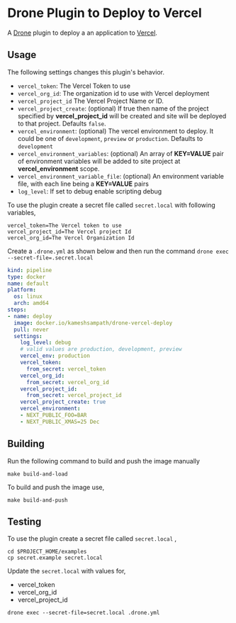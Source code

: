 # Drone Plugin to Deploy to Vercel

A [Drone](https://drone.io) plugin to deploy a an application to [Vercel](https://vercel.com/).

## Usage

The following settings changes this plugin's behavior.

* `vercel_token`: The Vercel Token to use
* `vercel_org_id`: The organization id to use with Vercel deployment
* `vercel_project_id` The Vercel Project Name or ID.
* `vercel_project_create`: (optional) If true then  name of the project specified by __vercel_project_id__ will be created and site will be deployed to that project. Defaults `false`.
* `vercel_environment`: (optional) The vercel environment to deploy. It could be one of `development`, `preview` or `production`. Defaults to `development`
* `vercel_environment_variables`: (optional) An array of __KEY=VALUE__ pair of environment variables will be added to site project at __vercel_environment__ scope.
* `vercel_environment_variable_file`: (optional) An environment variable file, with each line being a __KEY=VALUE__ pairs
* `log_level`:  If set to debug enable scripting debug

To use the plugin create a secret file called `secret.local` with following variables,

```text
vercel_token=The Vercel token to use
vercel_project_id=The Vercel project Id
vercel_org_id=The Vercel Organization Id
```

Create a `.drone.yml` as shown below and then run the command `drone exec --secret-file=.secret.local`

```yaml
kind: pipeline
type: docker
name: default
platform:
  os: linux
  arch: amd64
steps:
- name: deploy
  image: docker.io/kameshsampath/drone-vercel-deploy
  pull: never
  settings:
    log_level: debug
    # valid values are production, development, preview
    vercel_env: production
    vercel_token:
      from_secret: vercel_token
    vercel_org_id:
      from_secret: vercel_org_id
    vercel_project_id:
      from_secret: vercel_project_id
    vercel_project_create: true
    vercel_environment:
    - NEXT_PUBLIC_FOO=BAR
    - NEXT_PUBLIC_XMAS=25 Dec
```

## Building

Run the following command to build and push the image manually

```shell
make build-and-load
```

To build and push the image use,

```shell
make build-and-push
```

## Testing

To use the plugin create a secret file called `secret.local` ,

```shell
cd $PROJECT_HOME/examples
cp secret.example secret.local
```

Update the `secret.local` with values for,

* vercel_token
* vercel_org_id
* vercel_project_id

```shell
drone exec --secret-file=secret.local .drone.yml
```
